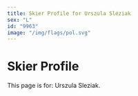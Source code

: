 ```yaml
---
title: Skier Profile for Urszula Sleziak
sex: "L"
id: "9963"
image: "/img/flags/pol.svg" 
---
```


# Skier Profile

This page is for: Urszula Sleziak.
    